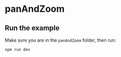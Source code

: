 # panAndZoom

## Run the example

Make sure you are in the `panAndZoom` folder, then run:

```sh
npm run dev
```
